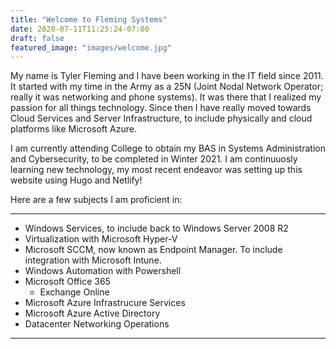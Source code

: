 ```yaml
---
title: "Welcome to Fleming Systems"
date: 2020-07-11T11:25:24-07:00
draft: false
featured_image: "images/welcome.jpg"
---
```


My name is Tyler Fleming and I have been working in the IT field since 2011. It started with my time in the Army as a 25N (Joint Nodal Network Operator; really it was networking and phone systems). It was there that I realized my passion for all things technology. Since then I have really moved towards Cloud Services and Server Infrastructure, to include physically and cloud platforms like Microsoft Azure.

I am currently attending College to obtain my BAS in Systems Administration and Cybersecurity, to be completed in Winter 2021. I am continuuosly learning new technology, my most recent endeavor was setting up this website using Hugo and Netlify!

Here are a few subjects I am proficient in:

---

* Windows Services, to include back to Windows Server 2008 R2
* Virtualization with Microsoft Hyper-V
* Microsoft SCCM, now known as Endpoint Manager. To include integration with Microsoft Intune. 
* Windows Automation with Powershell
* Microsoft Office 365
    * Exchange Online
* Microsoft Azure Infrastrucure Services
* Microsoft Azure Active Directory
* Datacenter Networking Operations

--- 
